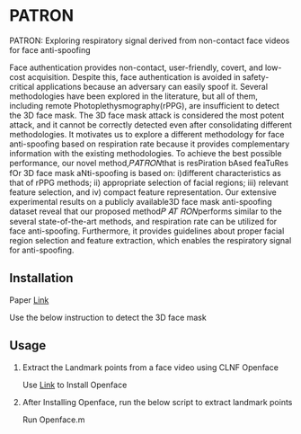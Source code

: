 # PATRON
PATRON: Exploring respiratory signal derived from non-contact face videos for face anti-spoofing

Face authentication provides non-contact, user-friendly, covert, and low-cost acquisition. Despite this, face authentication is avoided in safety-critical applications because an adversary can easily spoof it. Several methodologies have been explored in the literature, but all of them, including remote Photoplethysmography(rPPG), are insufficient to detect the 3D face mask. The 3D face mask attack is considered the most potent attack, and it cannot be correctly detected even after consolidating different methodologies. It motivates us to explore a different methodology for face anti-spoofing based on respiration rate because it provides complementary information with the existing methodologies. To achieve the best possible performance, our novel method,𝑃𝐴𝑇𝑅𝑂𝑁that is resPiration bAsed feaTuRes fOr 3D face mask aNti-spoofing is based on: i)different characteristics as that of rPPG methods; ii) appropriate selection of facial regions; iii) relevant feature selection, and iv) compact feature representation. Our extensive experimental results on a publicly available3D face mask anti-spoofing dataset reveal that our proposed method𝑃 𝐴𝑇 𝑅𝑂𝑁performs similar to the several state-of-the-art methods, and respiration rate can be utilized for face anti-spoofing. Furthermore, it provides guidelines about proper facial region selection and feature extraction, which enables the respiratory signal for anti-spoofing.

## Installation

Paper [Link](https://reader.elsevier.com/reader/sd/pii/S0957417421012422?token=61BAFF32C9A6C2852372CD64BFC23EDA6CD6EEB7887E7058953DD5FDAB60E6B35741D2029D3B76A95557663CFA5CC4FC&originRegion=eu-west-1&originCreation=20211217070907) 


Use the below instruction to detect the 3D face mask


## Usage

1) Extract the Landmark points from a face video using CLNF Openface 

   Use [Link](https://github.com/TadasBaltrusaitis/OpenFace) to Install Openface
2) After Installing Openface, run the below script to extract landmark points

   Run Openface.m


